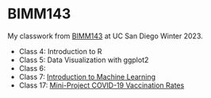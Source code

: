 # BIMM143

My classwork from [BIMM143](https://bioboot.github.io/bimm143_W23/) at UC San Diego Winter 2023.

- Class 4: Introduction to R
- Class 5: Data Visualization with ggplot2 
- Class 6:
- Class 7: [Introduction to Machine Learning](https://github.com/audreyltn/bimm143/blob/main/class07/class07.qmd)
- Class 17: [Mini-Project COVID-19 Vaccination Rates](https://github.com/audreyltn/bimm143/blob/main/class17.md)
